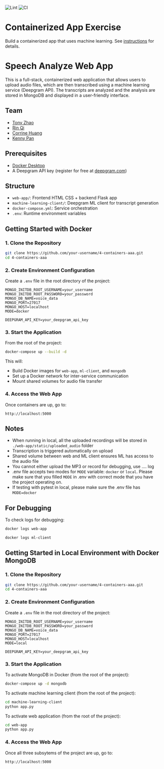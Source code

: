 ![Lint](https://github.com/software-students-spring2025/4-containers-aaa/actions/workflows/lint.yml/badge.svg)
![CI](https://github.com/software-students-spring2025/4-containers-aaa/actions/workflows/ci.yml/badge.svg)

# Containerized App Exercise

Build a containerized app that uses machine learning. See [instructions](./instructions.md) for details.

# Speech Analyze Web App

This is a full-stack, containerized web application that allows users to upload audio files, which are then transcribed using a machine learning service (Deepgram API). The transcripts are analyzed and the analysis are stored in MongoDB and displayed in a user-friendly interface.

## Team

- [Tony Zhao](https://github.com/Tonyzsp)
- [Rin Qi](https://github.com/Rin-Qi)
- [Corrine Huang](https://github.com/ChuqiaoHuang)
- [Kenny Pan](https://github.com/kenny-pan)

## Prerequisites

- [Docker Desktop](https://www.docker.com/products/docker-desktop/)
- A Deepgram API key (register for free at [deepgram.com](https://www.deepgram.com/))

## Structure

- `web-app/`: Frontend HTML CSS + backend Flask app
- `machine-learning-client/`: Deepgram ML client for transcript generation
- `docker-compose.yml`: Service orchestration
- `.env`: Runtime environment variables

## Getting Started with Docker

### 1. Clone the Repository

```bash
git clone https://github.com/your-username/4-containers-aaa.git
cd 4-containers-aaa
```

### 2. Create Environment Configuration

Create a `.env` file in the root directory of the project:

```env
MONGO_INITDB_ROOT_USERNAME=your_username
MONGO_INITDB_ROOT_PASSWORD=your_password
MONGO_DB_NAME=voice_data
MONGO_PORT=27017
MONGO_HOST=localhost
MODE=docker

DEEPGRAM_API_KEY=your_deepgram_api_key
```

### 3. Start the Application

From the root of the project:

```bash
docker-compose up --build -d
```

This will:

- Build Docker images for `web-app`, `ml-client`, and `mongodb`
- Set up a Docker network for inter-service communication
- Mount shared volumes for audio file transfer

### 4. Access the Web App

Once containers are up, go to:

```
http://localhost:5000
```

## Notes

- When running in local, all the uploaded recordings will be stored in `./web-app/static/uploaded_audio` folder
- Transcription is triggered automatically on upload
- Shared volume between web and ML client ensures ML has access to the audio file
- You cannot either upload the MP3 or record
  for debugging, use .... log
- .env file accepts two modes for `MODE` variable: `docker` or `local`.
  Please make sure that you filled `MODE` in .env with correct mode that you have the project operating on.
- If testing with pytest in local, please make sure the .env file has `MODE=docker`

## For Debugging

To check logs for debugging:

```bash
docker logs web-app
```

```bash
docker logs ml-client
```

## Getting Started in Local Environment with Docker MongoDB

### 1. Clone the Repository

```bash
git clone https://github.com/your-username/4-containers-aaa.git
cd 4-containers-aaa
```

### 2. Create Environment Configuration

Create a `.env` file in the root directory of the project:

```env
MONGO_INITDB_ROOT_USERNAME=your_username
MONGO_INITDB_ROOT_PASSWORD=your_password
MONGO_DB_NAME=voice_data
MONGO_PORT=27017
MONGO_HOST=localhost
MODE=local

DEEPGRAM_API_KEY=your_deepgram_api_key
```

### 3. Start the Application

To activate MongoDB in Docker (from the root of the project):

```bash
docker-compose up -d mongodb
```

To activate machine learning client (from the root of the project):

```bash
cd machine-learning-client
python app.py
```

To activate web application (from the root of the project):

```bash
cd web-app
python app.py
```

### 4. Access the Web App

Once all three subsytems of the project are up, go to:

```
http://localhost:5000
```
